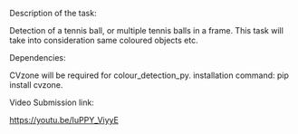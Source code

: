 Description of the task:  
  
Detection of a tennis ball, or multiple tennis balls in a frame. This task will take into consideration same coloured objects etc.  
  
Dependencies:  
  
CVzone will be required for colour_detection_py. installation command: pip install cvzone.  
  
Video Submission link:  
  
https://youtu.be/IuPPY_ViyyE